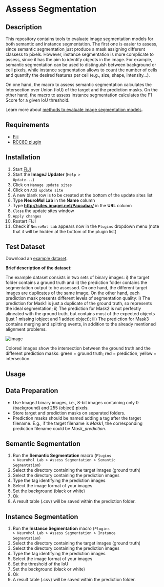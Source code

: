 # Assess Segmentation

## Description

This repository contains tools to evaluate image segmentation models for both semantic and instance segmentation. The first one is easier to assess, since semantic segmentation just produce a mask assigning different classess to pixels. However, instance segmentation is more complicate to assess, since it has the aim to identify objects in the image. For example, semantic segmentation can be used to distinguish between background or cell pixels, while instance segmentation allows to count the number of cells and quantify the desired features per cell (e.g., size, shape, intensity...).

On one hand, the macro to assess semantic segmentation calculates the Intersection over Union (IoU) of the target and the prediction masks. On the other hand, the macro to assess instance segmentation calculates the F1 Score for a given IoU threshold.

Learn more about [methods to evaluate image segmentation models](https://www.jeremyjordan.me/evaluating-image-segmentation-models/).

## Requirements

* [Fiji](https://fiji.sc/)
* [RCC8D plugin](https://blog.bham.ac.uk/intellimic/spatial-reasoning-with-imagej-using-the-region-connection-calculus/)

## Installation

1. Start [FIJI](https://fiji.sc/)
2. Start the **ImageJ Updater** (<code>Help > Update...</code>)
3. Click on <code>Manage update sites</code>
4. Click on <code>Add update site</code>
5. A new blank row is to be created at the bottom of the update sites list
6. Type **NeuroMol Lab** in the **Name** column
7. Type **http://sites.imagej.net/Paucabar/** in the **URL** column
8. <code>Close</code> the update sites window
9. <code>Apply changes</code>
10. Restart FIJI
11. Check if <code>NeuroMol Lab</code> appears now in the <code>Plugins</code> dropdown menu (note that it will be hidden at the bottom of the plugin list)

## Test Dataset

Download an [example dataset](https://drive.google.com/drive/folders/1GWtc_4BzsjopVYPYSRw-dscO7DxhoTPq?usp=sharing).

**Brief description of the dataset:**

The example dataset consists in two sets of binary images: i) the target folder contains a ground truth and ii) the prediction folder contains the segmentation output to be assessed. On one hand, the different target images are duplicates of the same image. On the other hand, each prediction mask presents different levels of segmentation quality: i) The prediction for Mask1 is just a duplicate of the ground truth, so represents the ideal segmentation; ii) The prediction for Mask2 is not perfectly alineated with the ground truth, but contains most of the expected objects (just 1 missing iobject and 1 added object); iii) The prediction for Mask3 contains merging and splitting events, in addition to the already mentioned alignment problems. 

![image](https://user-images.githubusercontent.com/39589980/96153231-bd4f1480-0f0d-11eb-88a7-1b34a405e3ef.png)

Colored images show the intersection between the ground truth and the different prediction masks: green = ground truth; red = prediction; yellow = intersection.

## Usage

## Data Preparation

* Use ImageJ binary images, i.e., 8-bit images containing only 0 (background) and 255 (object) pixels.
* Store target and prediction masks on separated folders.
* Prediction masks should be named adding a tag after the target filename. E.g., if the target filename is _Mask1_, the corresponding prediction filename could be _Mask_prediction_.

## Semantic Segmentation

1. Run the **Semantic Segmentation** macro (<code>Plugins > NeuroMol Lab > Assess Segmentation > Semantic Segmentation</code>)
2. Select the directory containing the target images (ground truth)
3. Select the directory containing the prediction images
4. Type the tag identifying the prediction images
5. Select the image format of your images
6. Set the background (black or white)
7. Ok
8. A result table (.csv) will be saved within the prediction folder.

## Instance Segmentation

1. Run the **Instance Segmentation** macro (<code>Plugins > NeuroMol Lab > Assess Segmentation > Instance Segmentation</code>)
2. Select the directory containing the target images (ground truth)
3. Select the directory containing the prediction images
4. Type the tag identifying the prediction images
5. Select the image format of your images
6. Set the threshold of the IoU
7. Set the background (black or white)
8. Ok
9. A result table (.csv) will be saved within the prediction folder.
